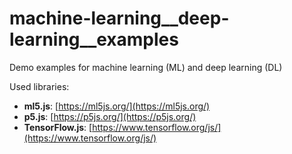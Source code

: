 # machine-learning__deep-learning__examples
Demo examples for machine learning (ML) and deep learning (DL)

Used libraries:
- **ml5.js**: [https://ml5js.org/](https://ml5js.org/)
- **p5.js**: [https://p5js.org/](https://p5js.org/)
- **TensorFlow.js**: [https://www.tensorflow.org/js/](https://www.tensorflow.org/js/)